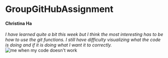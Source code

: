 # GroupGitHubAssignment

#### Christina Ha
_I have learned quite a bit this week but I think the most interesting has to be how to use the git functions.
I still have difficulty visualizing what the code is doing and if it is doing what I want it to correctly._
![me when my code doesn't work](https://1funny.com/wp-content/uploads/2010/12/funny-face-cat.jpg) 
